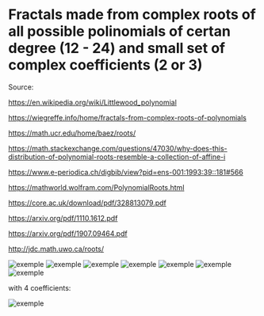 # Fractals made from complex roots of all possible polinomials of certan degree (12 - 24) and small set of complex coefficients (2 or 3)
 
 Source:
 
 https://en.wikipedia.org/wiki/Littlewood_polynomial
 
 https://wiegreffe.info/home/fractals-from-complex-roots-of-polynomials
 
 https://math.ucr.edu/home/baez/roots/
 
 https://math.stackexchange.com/questions/47030/why-does-this-distribution-of-polynomial-roots-resemble-a-collection-of-affine-i
 
 https://www.e-periodica.ch/digbib/view?pid=ens-001:1993:39::181#566
 
 https://mathworld.wolfram.com/PolynomialRoots.html
 
 https://core.ac.uk/download/pdf/328813079.pdf
 
 https://arxiv.org/pdf/1110.1612.pdf
 
 https://arxiv.org/pdf/1907.09464.pdf
 
 http://jdc.math.uwo.ca/roots/
 
![exemple](https://i.imgur.com/IXH75LV.png)
![exemple](https://i.imgur.com/myk55YG.png)
![exemple](https://i.imgur.com/zbLSz5d.png)
![exemple](https://i.imgur.com/eaqUX22.png)
![exemple](https://i.imgur.com/U5aAoer.png)
![exemple](https://i.imgur.com/Jg87gil.png)
![exemple](https://i.imgur.com/KjY41Ah.png)

with 4 coefficients:

![exemple](https://i.imgur.com/qqArssw.png)
